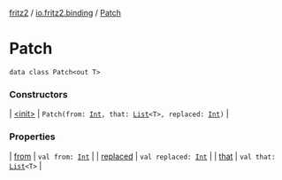 [fritz2](../../index.md) / [io.fritz2.binding](../index.md) / [Patch](./index.md)

# Patch

`data class Patch<out T>`

### Constructors

| [&lt;init&gt;](-init-.md) | `Patch(from: `[`Int`](https://kotlinlang.org/api/latest/jvm/stdlib/kotlin/-int/index.html)`, that: `[`List`](https://kotlinlang.org/api/latest/jvm/stdlib/kotlin.collections/-list/index.html)`<T>, replaced: `[`Int`](https://kotlinlang.org/api/latest/jvm/stdlib/kotlin/-int/index.html)`)` |

### Properties

| [from](from.md) | `val from: `[`Int`](https://kotlinlang.org/api/latest/jvm/stdlib/kotlin/-int/index.html) |
| [replaced](replaced.md) | `val replaced: `[`Int`](https://kotlinlang.org/api/latest/jvm/stdlib/kotlin/-int/index.html) |
| [that](that.md) | `val that: `[`List`](https://kotlinlang.org/api/latest/jvm/stdlib/kotlin.collections/-list/index.html)`<T>` |

